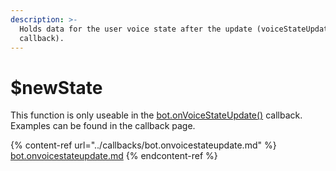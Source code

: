 ```yaml
---
description: >-
  Holds data for the user voice state after the update (voiceStateUpdate
  callback).
---
```


# $newState

This function is only useable in the [bot.onVoiceStateUpdate()](../callbacks/bot.onvoicestateupdate.md) callback. Examples can be found in the callback page.

{% content-ref url="../callbacks/bot.onvoicestateupdate.md" %}
[bot.onvoicestateupdate.md](../callbacks/bot.onvoicestateupdate.md)
{% endcontent-ref %}
